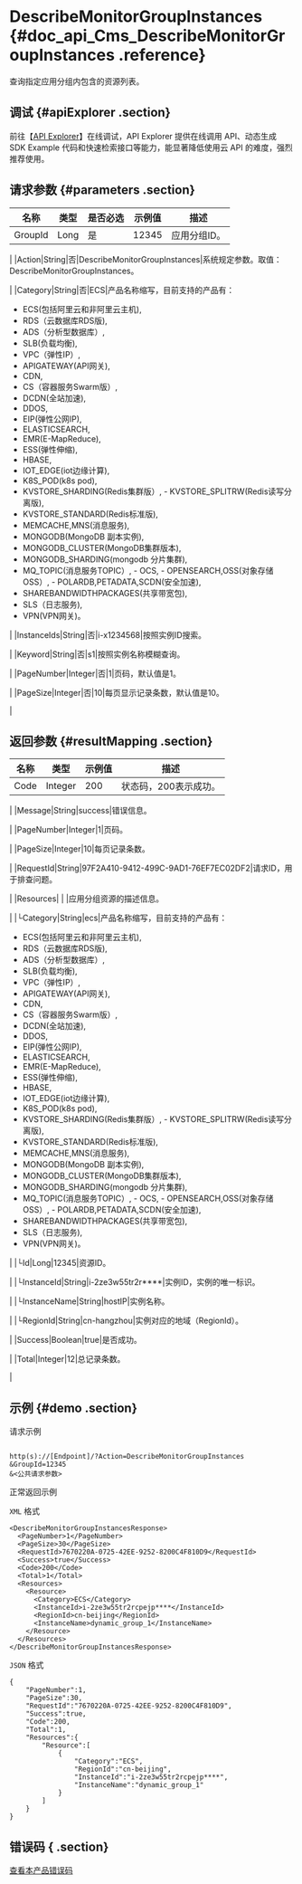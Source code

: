 # DescribeMonitorGroupInstances {#doc_api_Cms_DescribeMonitorGroupInstances .reference}

查询指定应用分组内包含的资源列表。

## 调试 {#apiExplorer .section}

前往【[API Explorer](https://api.aliyun.com/#product=Cms&api=DescribeMonitorGroupInstances)】在线调试，API Explorer 提供在线调用 API、动态生成 SDK Example 代码和快速检索接口等能力，能显著降低使用云 API 的难度，强烈推荐使用。

## 请求参数 {#parameters .section}

|名称|类型|是否必选|示例值|描述|
|--|--|----|---|--|
|GroupId|Long|是|12345|应用分组ID。

 |
|Action|String|否|DescribeMonitorGroupInstances|系统规定参数。取值：DescribeMonitorGroupInstances。

 |
|Category|String|否|ECS|产品名称缩写，目前支持的产品有：

 -   ECS\(包括阿里云和非阿里云主机\),
-   RDS（云数据库RDS版\),
-   ADS（分析型数据库）,
-   SLB\(负载均衡\),
-   VPC（弹性IP）,
-   APIGATEWAY\(API网关\),
-   CDN,
-   CS（容器服务Swarm版）,
-   DCDN\(全站加速\),
-   DDOS,
-   EIP\(弹性公网IP\),
-   ELASTICSEARCH,
-   EMR\(E-MapReduce\),
-   ESS\(弹性伸缩\),
-   HBASE,
-   IOT\_EDGE\(iot边缘计算\),
-   K8S\_POD\(k8s pod\),
-   KVSTORE\_SHARDING\(Redis集群版）, - KVSTORE\_SPLITRW\(Redis读写分离版\),
-   KVSTORE\_STANDARD\(Redis标准版\),
-   MEMCACHE,MNS\(消息服务\),
-   MONGODB\(MongoDB 副本实例\),
-   MONGODB\_CLUSTER\(MongoDB集群版本\),
-   MONGODB\_SHARDING\(mongodb 分片集群\),
-   MQ\_TOPIC\(消息服务TOPIC）, - OCS, - OPENSEARCH,OSS\(对象存储OSS）, - POLARDB,PETADATA,SCDN\(安全加速\),
-   SHAREBANDWIDTHPACKAGES\(共享带宽包\),
-   SLS（日志服务\),
-   VPN\(VPN网关\)。

 |
|InstanceIds|String|否|i-x1234568|按照实例ID搜索。

 |
|Keyword|String|否|s1|按照实例名称模糊查询。

 |
|PageNumber|Integer|否|1|页码，默认值是1。

 |
|PageSize|Integer|否|10|每页显示记录条数，默认值是10。

 |

## 返回参数 {#resultMapping .section}

|名称|类型|示例值|描述|
|--|--|---|--|
|Code|Integer|200|状态码，200表示成功。

 |
|Message|String|success|错误信息。

 |
|PageNumber|Integer|1|页码。

 |
|PageSize|Integer|10|每页记录条数。

 |
|RequestId|String|97F2A410-9412-499C-9AD1-76EF7EC02DF2|请求ID，用于排查问题。

 |
|Resources| | |应用分组资源的描述信息。

 |
|└Category|String|ecs|产品名称缩写，目前支持的产品有：

 -   ECS\(包括阿里云和非阿里云主机\),
-   RDS（云数据库RDS版\),
-   ADS（分析型数据库）,
-   SLB\(负载均衡\),
-   VPC（弹性IP）,
-   APIGATEWAY\(API网关\),
-   CDN,
-   CS（容器服务Swarm版）,
-   DCDN\(全站加速\),
-   DDOS,
-   EIP\(弹性公网IP\),
-   ELASTICSEARCH,
-   EMR\(E-MapReduce\),
-   ESS\(弹性伸缩\),
-   HBASE,
-   IOT\_EDGE\(iot边缘计算\),
-   K8S\_POD\(k8s pod\),
-   KVSTORE\_SHARDING\(Redis集群版）, - KVSTORE\_SPLITRW\(Redis读写分离版\),
-   KVSTORE\_STANDARD\(Redis标准版\),
-   MEMCACHE,MNS\(消息服务\),
-   MONGODB\(MongoDB 副本实例\),
-   MONGODB\_CLUSTER\(MongoDB集群版本\),
-   MONGODB\_SHARDING\(mongodb 分片集群\),
-   MQ\_TOPIC\(消息服务TOPIC）, - OCS, - OPENSEARCH,OSS\(对象存储OSS）, - POLARDB,PETADATA,SCDN\(安全加速\),
-   SHAREBANDWIDTHPACKAGES\(共享带宽包\),
-   SLS（日志服务\),
-   VPN\(VPN网关\)。

 |
|└Id|Long|12345|资源ID。

 |
|└InstanceId|String|i-2ze3w55tr2r\*\*\*\*|实例ID，实例的唯一标识。

 |
|└InstanceName|String|hostIP|实例名称。

 |
|└RegionId|String|cn-hangzhou|实例对应的地域（RegionId）。

 |
|Success|Boolean|true|是否成功。

 |
|Total|Integer|12|总记录条数。

 |

## 示例 {#demo .section}

请求示例

``` {#request_demo}

http(s)://[Endpoint]/?Action=DescribeMonitorGroupInstances
&GroupId=12345
&<公共请求参数>

```

正常返回示例

`XML` 格式

``` {#xml_return_success_demo}
<DescribeMonitorGroupInstancesResponse>
  <PageNumber>1</PageNumber>
  <PageSize>30</PageSize>
  <RequestId>7670220A-0725-42EE-9252-8200C4F810D9</RequestId>
  <Success>true</Success>
  <Code>200</Code>
  <Total>1</Total>
  <Resources>
    <Resource>
      <Category>ECS</Category>
      <InstanceId>i-2ze3w55tr2rcpejp****</InstanceId>
      <RegionId>cn-beijing</RegionId>
      <InstanceName>dynamic_group_1</InstanceName>
    </Resource>
  </Resources>
</DescribeMonitorGroupInstancesResponse>

```

`JSON` 格式

``` {#json_return_success_demo}
{
	"PageNumber":1,
	"PageSize":30,
	"RequestId":"7670220A-0725-42EE-9252-8200C4F810D9",
	"Success":true,
	"Code":200,
	"Total":1,
	"Resources":{
		"Resource":[
			{
				"Category":"ECS",
				"RegionId":"cn-beijing",
				"InstanceId":"i-2ze3w55tr2rcpejp****",
				"InstanceName":"dynamic_group_1"
			}
		]
	}
}
```

## 错误码 { .section}

[查看本产品错误码](https://error-center.aliyun.com/status/product/Cms)

